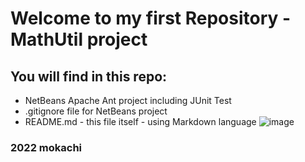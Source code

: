 # Welcome to my first Repository - MathUtil project

## You will find in this repo:

* NetBeans Apache Ant project including JUnit Test
* .gitignore file for NetBeans project
* README.md - this file itself - using Markdown language
![image](https://play-lh.googleusercontent.com/MEhAvukp_XJ5k63uF4X2d6757gCv6ioAkfg2qtWPWUvdp8QVLk2ZeX0UTE8aJtO49Myy=s180-rw)


### 2022 mokachi